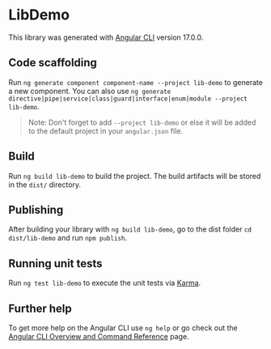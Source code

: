 # LibDemo

This library was generated with [Angular CLI](https://github.com/angular/angular-cli) version 17.0.0.

## Code scaffolding

Run `ng generate component component-name --project lib-demo` to generate a new component. You can also use `ng generate directive|pipe|service|class|guard|interface|enum|module --project lib-demo`.
> Note: Don't forget to add `--project lib-demo` or else it will be added to the default project in your `angular.json` file. 

## Build

Run `ng build lib-demo` to build the project. The build artifacts will be stored in the `dist/` directory.

## Publishing

After building your library with `ng build lib-demo`, go to the dist folder `cd dist/lib-demo` and run `npm publish`.

## Running unit tests

Run `ng test lib-demo` to execute the unit tests via [Karma](https://karma-runner.github.io).

## Further help

To get more help on the Angular CLI use `ng help` or go check out the [Angular CLI Overview and Command Reference](https://angular.io/cli) page.
